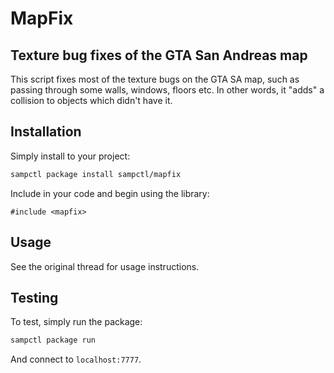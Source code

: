 # MapFix
## Texture bug fixes of the GTA San Andreas map

This script fixes most of the texture bugs on the GTA SA map, such as passing through some walls, windows, floors etc.
In other words, it "adds" a collision to objects which didn't have it.

## Installation

Simply install to your project:

```bash
sampctl package install sampctl/mapfix
```

Include in your code and begin using the library:

```pawn
#include <mapfix>
```

## Usage

See the original thread for usage instructions.

## Testing

To test, simply run the package:

```bash
sampctl package run
```

And connect to `localhost:7777`.
